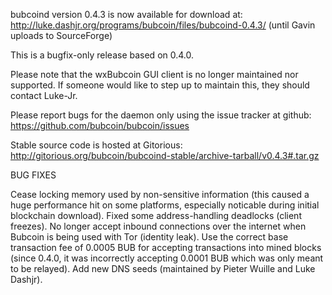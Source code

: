 bubcoind version 0.4.3 is now available for download at:
http://luke.dashjr.org/programs/bubcoin/files/bubcoind-0.4.3/ (until Gavin uploads to SourceForge)

This is a bugfix-only release based on 0.4.0.

Please note that the wxBubcoin GUI client is no longer maintained nor supported. If someone would like to step up to maintain this, they should contact Luke-Jr.

Please report bugs for the daemon only using the issue tracker at github:
https://github.com/bubcoin/bubcoin/issues

Stable source code is hosted at Gitorious:
http://gitorious.org/bubcoin/bubcoind-stable/archive-tarball/v0.4.3#.tar.gz

BUG FIXES

Cease locking memory used by non-sensitive information (this caused a huge performance hit on some platforms, especially noticable during initial blockchain download).
Fixed some address-handling deadlocks (client freezes).
No longer accept inbound connections over the internet when Bubcoin is being used with Tor (identity leak).
Use the correct base transaction fee of 0.0005 BUB for accepting transactions into mined blocks (since 0.4.0, it was incorrectly accepting 0.0001 BUB which was only meant to be relayed).
Add new DNS seeds (maintained by Pieter Wuille and Luke Dashjr).

